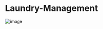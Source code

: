 # Laundry-Management
![image](https://user-images.githubusercontent.com/98415036/168942905-4d6353d2-f042-46a0-bdb6-95aa097fbab8.png)
